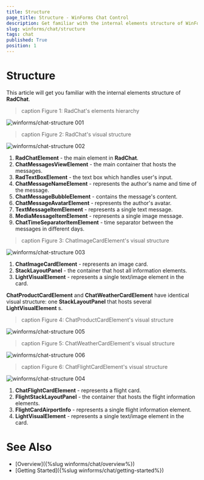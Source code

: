 ```yaml
---
title: Structure
page_title: Structure - WinForms Chat Control
description: Get familiar with the internal elements structure of WinForms Chat.
slug: winforms/chat/structure 
tags: chat
published: True
position: 1 
---
```


# Structure 

This article will get you familiar with the internal elements structure of **RadChat**.

>caption Figure 1: RadChat's elements hierarchy

![winforms/chat-structure 001](images/chat-structure001.png) 


>caption Figure 2: RadChat's visual structure

![winforms/chat-structure 002](images/chat-structure002.png) 

1. **RadChatElement** - the main element in **RadChat**.
2. **ChatMessagesViewElement** - the main container that hosts the messages.
3. **RadTextBoxElement** - the text box which handles user's input.
4. **ChatMessageNameElement** - represents the author's name and time of the message. 
5. **ChatMessageBubbleElement** - contains the message's content.
6. **ChatMessageAvatarElement** - represents the author's avatar. 
7. **TextMessageItemElement** - represents a single text message.
8. **MediaMessageItemElement** - represents a single image message.
9. **ChatTimeSeparatorItemElement** - time separator between the messages in different days.

>caption Figure 3: ChatImageCardElement's visual structure

![winforms/chat-structure 003](images/chat-structure003.png) 

1. **ChatImageCardElement** - represents an image card.
2. **StackLayoutPanel** - the container that host all information elements.
3. **LightVisualElement** - represents a single text/image element in the card.

**ChatProductCardElement** and **ChatWeatherCardElement** have identical visual structure: one **StackLayoutPanel** that hosts several **LightVisualElement** s.

>caption Figure 4: ChatProductCardElement's visual structure

![winforms/chat-structure 005](images/chat-structure005.png) 

>caption Figure 5: ChatWeatherCardElement's visual structure

![winforms/chat-structure 006](images/chat-structure006.png) 


>caption Figure 6: ChatFlightCardElement's visual structure

![winforms/chat-structure 004](images/chat-structure004.png) 

 1. **ChatFlightCardElement** - represents a flight card.
 2. **FlightStackLayoutPanel** - the container that hosts the flight information elements.
 3. **FlightCardAirportInfo** - represents a single flight information element.
 4. **LightVisualElement** - represents a single text/image element in the card.

# See Also

* [Overview]({%slug winforms/chat/overview%})
* [Getting Started]({%slug winforms/chat/getting-started%})
 
        
